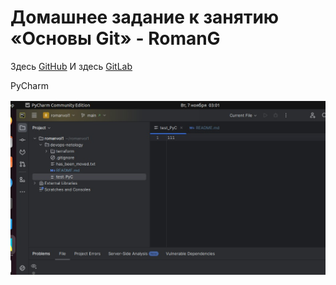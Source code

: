 # Домашнее задание к занятию «Основы Git» - RomanG



Здесь [GitHub](https://github.com/RomanVol1/devops-netology)
И здесь [GitLab](https://gitlab.com/my-cool-name/devops-netology)

PyCharm

![task4](https://github.com/RomanVol1/sysadm-homeworks/blob/devsys10/02-git-02-base/img/task4.jpg)
